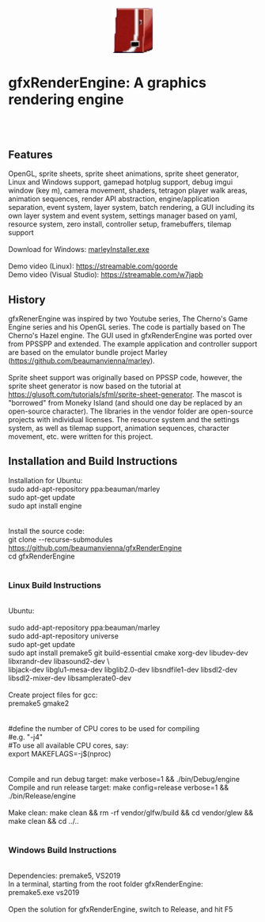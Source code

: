 <p align="center">
  <img width="80" src="resources/atlas/images/I_ENGINE.png">
</p>

# gfxRenderEngine: A graphics rendering engine
<br/>
<br/>

## Features<br/>
OpenGL, sprite sheets, sprite sheet animations, sprite sheet generator, 
Linux and Windows support, gamepad hotplug support, debug imgui window (key m), 
camera movement, shaders,
tetragon player walk areas, animation sequences, render API abstraction, 
engine/application separation, event system,  layer system, batch rendering, 
a GUI including its own layer system and event system,
settings manager based on yaml, resource system, zero install,
controller setup, framebuffers, tilemap support<br/>
<br/>
Download for Windows: [marleyInstaller.exe](https://drive.google.com/file/d/1olewZdPN6LnjpOLrhj7hZaEmMlWjWq0G/view?usp=sharing) <br/>
<br>
Demo video (Linux): https://streamable.com/goorde <br/>
Demo video (Visual Studio): https://streamable.com/w7japb

## History<br/>
gfxRenerEngine was inspired by two Youtube series, The Cherno's Game Engine series
and his OpenGL series. The code is partially based on The Cherno's Hazel engine. The 
GUI used in gfxRenderEngine was ported over from PPSSPP and extended. The example 
application and controller support are based on the emulator bundle project Marley 
(https://github.com/beaumanvienna/marley). <br/>
<br/>
Sprite sheet support was originally based on PPSSP code, however, the sprite sheet generator is 
now based on the tutorial at https://glusoft.com/tutorials/sfml/sprite-sheet-generator.
The mascot is "borrowed" from Moneky Island (and should one day be replaced by an open-source
character). The libraries in the vendor folder are open-source projects with individual licenses.
The resource system and the settings system, as well as tilemap support, animation sequences,
character movement, etc. were written for this project.<br/>

## Installation and Build Instructions<br/>

Installation for Ubuntu:<br/>
sudo add-apt-repository ppa:beauman/marley<br/>
sudo apt-get update<br/>
sudo apt install engine<br>
<br>
<br>
Install the source code: <br/>
git clone --recurse-submodules https://github.com/beaumanvienna/gfxRenderEngine<br/>
cd gfxRenderEngine<br/>
<br/>

### Linux Build Instructions<br/>
<br/>
Ubuntu:<br/>
<br/>
sudo add-apt-repository ppa:beauman/marley<br/>
sudo add-apt-repository universe<br/>
sudo apt-get update<br/>
sudo apt install premake5 git build-essential cmake xorg-dev libudev-dev libxrandr-dev libasound2-dev \<br/>
libjack-dev libglu1-mesa-dev libglib2.0-dev libsndfile1-dev libsdl2-dev libsdl2-mixer-dev libsamplerate0-dev<br/>
<br/>
Create project files for gcc: <br/>
premake5 gmake2<br/>
<br/>
<br />
#define the number of CPU cores to be used for compiling<br />
#e.g. "-j4" <br />
#To use all available CPU cores, say:<br />
export MAKEFLAGS=-j$(nproc)<br />
<br />
<br />
Compile and run debug target: make verbose=1 && ./bin/Debug/engine <br/>
Compile and run release target: make config=release verbose=1 && ./bin/Release/engine<br/>
<br/>
Make clean: make clean && rm -rf vendor/glfw/build && cd vendor/glew && make clean && cd ../..<br/>
<br/>

### Windows Build Instructions<br/>
<br/>
Dependencies: premake5, VS2019<br/>
In a terminal, starting from the root folder gfxRenderEngine:<br/>
premake5.exe vs2019<br/>
<br/>
Open the solution for gfxRenderEngine, switch to Release, and hit F5<br/>
<br/>

